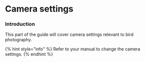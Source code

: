 # Camera settings

### Introduction

This part of the guide will cover camera settings relevant to bird photography.

{% hint style="info" %}
Refer to your manual to change the camera settings.
{% endhint %}


